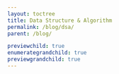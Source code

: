 ```yaml
---
layout: toctree
title: Data Structure & Algorithm
permalink: /blog/dsa/
parent: /blog/

previewchild: true
enumerategrandchild: true
previewgrandchild: true
---
```

